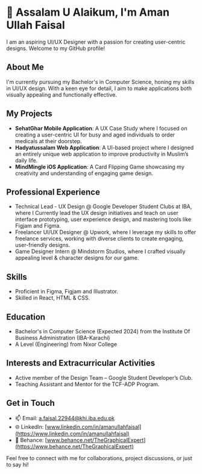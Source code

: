 # 👋 Assalam U Alaikum, I'm Aman Ullah Faisal

I am an aspiring UI/UX Designer with a passion for creating user-centric designs. Welcome to my GitHub profile!

## About Me
I'm currently pursuing my Bachelor's in Computer Science, honing my skills in UI/UX design. With a keen eye for detail, I aim to make applications both visually appealing and functionally effective.

## My Projects
- **SehatGhar Mobile Application**: A UX Case Study where I focused on creating a user-centric UI for busy and aged individuals to order medicals at their doorstep.
- **Hadyatussalam Web Application**: A UI-based project where I designed an entirely unique web application to improve productivity in Muslim’s daily life.
- **MindMingle iOS Application**: A Card Flipping Game showcasing my creativity and understanding of engaging game design.

## Professional Experience
- Technical Lead - UX Design @ Google Developer Student Clubs at IBA, where I Currently lead the UX design initiatives and teach on user interface prototyping, user experience design, and mastering tools like Figjam and Figma.
- Freelancer UI/UX Designer @ Upwork, where I leverage my skills to offer freelance services, working with diverse clients to create engaging, user-friendly designs.
- Game Designer Intern @ Mindstorm Studios, where I crafted visually appealing level & character designs for our game.

## Skills
- Proficient in Figma, Figjam and Illustrator.
- Skilled in React, HTML & CSS.

## Education
- Bachelor's in Computer Science (Expected 2024) from the Institute Of Business Administration (IBA-Karachi)
- A Level (Engineering) from Nixor College

## Interests and Extracurricular Activities
- Active member of the Design Team – Google Student Developer’s Club.
- Teaching Assistant and Mentor for the TCF-ADP Program.

## Get in Touch
- 📫 Email: [a.faisal.22944@khi.iba.edu.pk](mailto:a.faisal.22944@khi.iba.edu.pk)
- 🌐 LinkedIn: [www.linkedin.com/in/amanullahfaisal](https://www.linkedin.com/in/amanullahfaisal)
- 🎨 Behance: [www.behance.net/TheGraphicalExpert](https://www.behance.net/TheGraphicalExpert)

Feel free to connect with me for collaborations, project discussions, or just to say hi!


